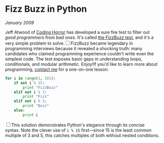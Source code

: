 # Fizz Buzz in Python
*January 2009*





  Jeff Atwood of [Coding Horror](http://codinghorror.com) has developed a sure fire test to filter out *good programmers* from *bad ones*. It's called  [the FizzBuzz test](http://www.codinghorror.com/blog/archives/000781.html), and it's a very simple problem to solve.<label for="sn-fizzbuzz-test" class="margin-toggle sidenote-number"></label><input type="checkbox" id="sn-fizzbuzz-test" class="margin-toggle"/><span class="sidenote">FizzBuzz became legendary in programming interviews because it revealed a shocking truth: many candidates who claimed programming experience couldn't write even the simplest code. The test exposes basic gaps in understanding loops, conditionals, and modular arithmetic.</span> Enjoy!If you'd like to learn more about programming, [contact me](/contact) for a one\-on\-one lesson.

```python
for i in range(1, 101):
    if not i % 15:
        print "FizzBuzz"
    elif not i % 3:
        print "Fizz"
    elif not i % 5:
        print "Buzz"
    else:
        print i
```

<label for="sn-python-solution" class="margin-toggle sidenote-number"></label><input type="checkbox" id="sn-python-solution" class="margin-toggle"/><span class="sidenote">This solution demonstrates Python's elegance through its concise syntax. Note the clever use of `i % 15` first—since 15 is the least common multiple of 3 and 5, this catches multiples of both without nested conditions.</span> 

 
